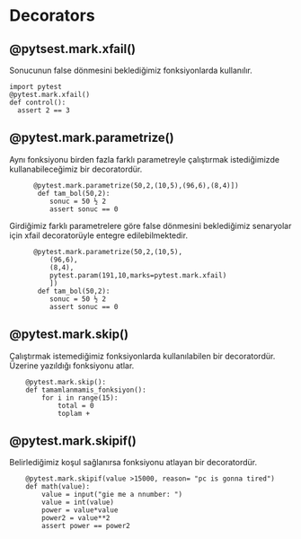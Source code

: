 # Decorators

## @pytsest.mark.xfail()
Sonucunun false dönmesini beklediğimiz fonksiyonlarda kullanılır.

    import pytest 
    @pytest.mark.xfail()
    def control():
      assert 2 == 3

## @pytest.mark.parametrize()
Aynı fonksiyonu birden fazla farklı parametreyle çalıştırmak istediğimizde kullanabileceğimiz bir decoratordür. 
           
          @pytest.mark.parametrize(50,2,(10,5),(96,6),(8,4)])
           def tam_bol(50,2):
              sonuc = 50 ½ 2 
              assert sonuc == 0

Girdiğimiz farklı parametrelere göre false dönmesini beklediğimiz senaryolar için xfail decoratorüyle entegre edilebilmektedir.
          
          @pytest.mark.parametrize(50,2,(10,5),
              (96,6),
              (8,4),
              pytest.param(191,10,marks=pytest.mark.xfail)
              ])
           def tam_bol(50,2):
              sonuc = 50 ½ 2 
              assert sonuc == 0
      
      
 ## @pytest.mark.skip()
Çalıştırmak istemediğimiz fonksiyonlarda kullanılabilen bir decoratordür. Üzerine yazıldığı fonksiyonu atlar.
        
        @pytest.mark.skip():
        def tamamlanmamis_fonksiyon():
            for i in range(15):
                total = 0
                toplam +
              
              
## @pytest.mark.skipif()
Belirlediğimiz koşul sağlanırsa fonksiyonu atlayan bir decoratordür.
  
      
        @pytest.mark.skipif(value >15000, reason= "pc is gonna tired")
        def math(value):
            value = input("gie me a nnumber: ")
            value = int(value)
            power = value*value
            power2 = value**2
            assert power == power2
        
        
